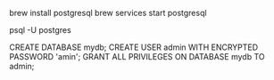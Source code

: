 brew install postgresql
brew services start postgresql

psql -U postgres

CREATE DATABASE mydb;
CREATE USER admin WITH ENCRYPTED PASSWORD 'amin';
GRANT ALL PRIVILEGES ON DATABASE mydb TO admin;
